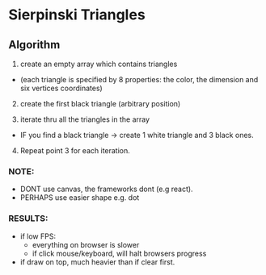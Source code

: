 # Sierpinski Triangles

## Algorithm
1. create an empty array which contains triangles 
  - (each triangle is specified by 8 properties: the color, the dimension and six vertices coordinates)

2. create the first black triangle (arbitrary position)

3.  iterate thru all the triangles in the array 
  - IF you find a black triangle -> create 1 white triangle and 3 black ones.

4. Repeat point 3 for each iteration.

### NOTE:
- DONT use canvas, the frameworks dont (e.g react).
- PERHAPS use easier shape e.g. dot

### RESULTS:
- if low FPS:
  - everything on browser is slower
  - if click mouse/keyboard, will halt browsers progress
- if draw on top, much heavier than if clear first.